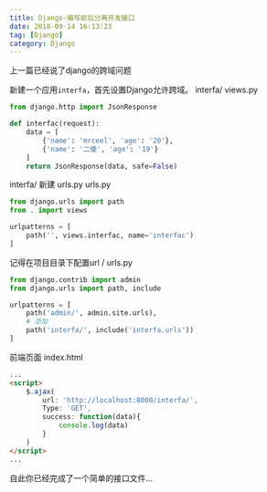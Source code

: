 ```yaml
---
title: Django-编写前后分离开发接口
date: 2018-09-14 16:13:23
tag: [Django]
category: Django
---
```

上一篇已经说了django的跨域问题
<!-- more -->
新建一个应用`interfa`，首先设置Django允许跨域。
interfa/ views.py
```python
from django.http import JsonResponse

def interfac(request):
    data = [
        {'name': 'mrceel', 'age': '20'},
        {'name': '二傻', 'age': '19'}
    ]
    return JsonResponse(data, safe=False)
```

interfa/ 新建 urls.py
urls.py
```python
from django.urls import path
from . import views

urlpatterns = [
    path('', views.interfac, name='interfac')
]
```

记得在项目目录下配置url 
/ urls.py
```python
from django.contrib import admin
from django.urls import path, include

urlpatterns = [
    path('admin/', admin.site.urls),
    # 添加
    path('interfa/', include('interfa.urls'))
]

```

前端页面 index.html
```html
...
<script>
    $.ajax(
        url: 'http://localhost:8000/interfa/',
        Type: 'GET',
        success: function(data){
            console.log(data)
        }
    )
</script>
...
```
自此你已经完成了一个简单的接口文件...